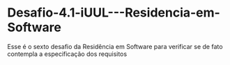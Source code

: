 # Desafio-4.1-iUUL---Residencia-em-Software
Esse é o sexto desafio da Residência em Software para verificar se de fato contempla a especificação dos requisitos
